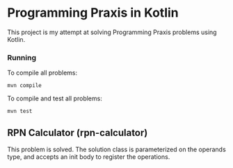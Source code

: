 # Programming Praxis in Kotlin

This project is my attempt at solving Programming Praxis problems
using Kotlin.

### Running

To compile all problems:

	mvn compile

To compile and test all problems:

	mvn test

## RPN Calculator (rpn-calculator)

This problem is solved. The solution class is parameterized on the 
operands type, and accepts an init body to register the operations.